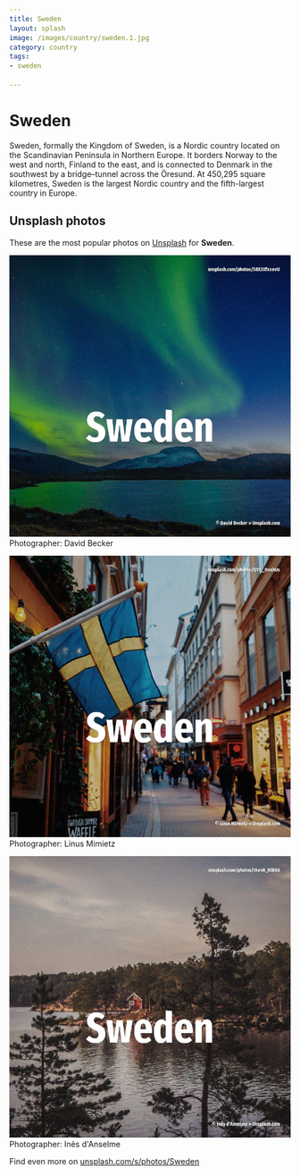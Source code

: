 ```yaml
---
title: Sweden
layout: splash
image: /images/country/sweden.1.jpg
category: country
tags:
- sweden

---
```

# Sweden

Sweden, formally the Kingdom of Sweden, is a Nordic country located on the Scandinavian Peninsula  in Northern Europe. It borders Norway to the west and north, Finland to the east, and is connected to Denmark in the  southwest by a bridge–tunnel across the Öresund.   At 450,295 square kilometres, Sweden is the largest Nordic country and the fifth-largest country in  Europe. 

 
## Unsplash photos
These are the most popular photos on [Unsplash](https://unsplash.com) for **Sweden**.
 
![Sweden](/images/country/sweden.1.jpg)
Photographer:  David Becker
 
![Sweden](/images/country/sweden.2.jpg)
Photographer:  Linus Mimietz
 
![Sweden](/images/country/sweden.3.jpg)
Photographer:  Inès d'Anselme
 
Find even more on [unsplash.com/s/photos/Sweden](https://unsplash.com/s/photos/Sweden)
 
